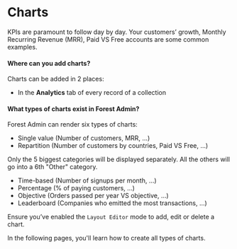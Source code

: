 # Charts

KPIs are paramount to follow day by day. Your customers’ growth, Monthly Recurring Revenue (MRR), Paid VS Free accounts are some common examples.

#### Where can you add charts? <a href="#where-can-you-add-charts" id="where-can-you-add-charts"></a>

Charts can be added in 2 places:

* In the **Analytics** tab of every record of a collection

#### What types of charts exist in Forest Admin? <a href="#what-types-of-charts-exist-in-forest-admin" id="what-types-of-charts-exist-in-forest-admin"></a>

Forest Admin can render six types of charts:

* Single value (Number of customers, MRR, …)
* Repartition (Number of customers by countries, Paid VS Free, …)

Only the 5 biggest categories will be displayed separately. All the others will go into a 6th "Other" category.

* Time-based (Number of signups per month, …)
* Percentage (% of paying customers, …)
* Objective (Orders passed per year VS objective, …)
* Leaderboard (Companies who emitted the most transactions, …)

Ensure you’ve enabled the `Layout Editor` mode to add, edit or delete a chart.

In the following pages, you'll learn how to create all types of charts.
